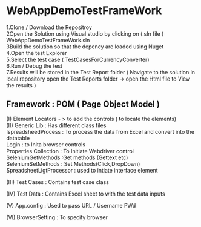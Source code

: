 # WebAppDemoTestFrameWork

1.Clone / Download the Repositroy <br>
2Open the Solution using Visual studio by clicking on (.sln file ) WebAppDemoTestFrameWork.sln<br>
3Build the solution so that the depency are loaded using Nuget <br>
4.Open the test Explorer <br>
5.Select the test case ( TestCasesForCurrencyConverter)<br>
6.Run / Debug the test <br>
7.Results will be stored in the Test Report folder ( Navigate to the solution in local repository open the Test Reports folder -> open the Html file to View the results )


## Framework  : POM ( Page Object Model ) <BR>
(I) Element Locators - > to add the controls ( to locate the elements)<BR>
(II) Generic Lib : Has different class files<BR>
  IspreadsheedProcess : To process the data from Excel and convert into the datatable <br>
  Login : to Inita browser controls<br>
  Properties Collection : To Initiate Webdriver control<br>
  SeleniumGetMethods :Get methods (Gettext etc)<br>
  SeleniumSetMethods : Set Methods(Click,DropDown)<br>
  SpreadsheetLigtProcessor : used to intiate interface element<br>
  
 (III) Test Cases : Contains test case class<br>
 
 (IV) Test Data : Contains Excel sheet to with the test data inputs<br>
 
 (V) App.config : Used to pass URL / Username PWd <br>
 
 (VI) BrowserSetting : To specify browser <br>
 
 
